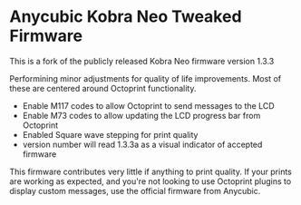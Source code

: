 # Anycubic Kobra Neo Tweaked Firmware

This is a fork of the publicly released Kobra Neo firmware version 1.3.3

Performining minor adjustments for quality of life improvements. Most of these are centered around Octoprint functionality.

- Enable M117 codes to allow Octoprint to send messages to the LCD
- Enable M73 codes to allow updating the LCD progress bar from Octoprint
- Enabled Square wave stepping for print quality
- version number will read 1.3.3a as a visual indicator of accepted firmware

This firmware contributes very little if anything to print quality.  If your prints are working as expected, and you're not looking to use Octoprint plugins to display custom messages, use the official firmware from Anycubic.

